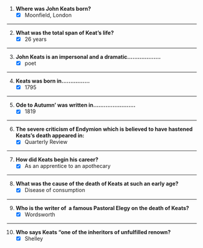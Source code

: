 1. **Where was John Keats born?**
	- [x] Moonfield, London
---
2. **What was the total span of Keat’s life?**
	- [x] 26 years
---
3. **John Keats is an impersonal and a dramatic...................**
	- [x] poet
---
4. **Keats was born in................**
	- [x] 1795
---
5. **Ode to Autumn’ was written in........................**
	- [x] 1819
---
6. **The severe criticism of Endymion which is believed to have hastened Keats’s death appeared in:**
	- [x] Quarterly Review
---
7. **How did Keats begin his career?**
	- [x] As an apprentice to an apothecary
---
8. **What was the cause of the death of Keats at such an early age?**
	- [x] Disease of consumption
---
9. **Who is the writer of  a famous Pastoral Elegy on the death of Keats?**
	- [x] Wordsworth
---
10. **Who says Keats “one of the inheritors of unfulfilled renown?**
	- [x] Shelley